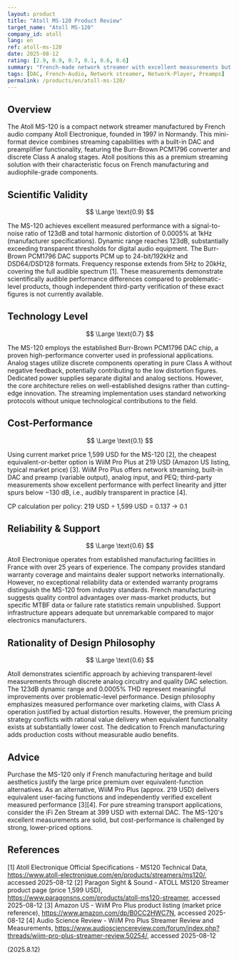 ```yaml
---
layout: product
title: "Atoll MS-120 Product Review"
target_name: "Atoll MS-120"
company_id: atoll
lang: en
ref: atoll-ms-120
date: 2025-08-12
rating: [2.9, 0.9, 0.7, 0.1, 0.6, 0.6]
summary: "French-made network streamer with excellent measurements but premium pricing against more affordable alternatives"
tags: [DAC, French-Audio, Network streamer, Network-Player, Preamps]
permalink: /products/en/atoll-ms-120/
---
```

## Overview

The Atoll MS-120 is a compact network streamer manufactured by French audio company Atoll Electronique, founded in 1997 in Normandy. This mini-format device combines streaming capabilities with a built-in DAC and preamplifier functionality, featuring the Burr-Brown PCM1796 converter and discrete Class A analog stages. Atoll positions this as a premium streaming solution with their characteristic focus on French manufacturing and audiophile-grade components.

## Scientific Validity

$$ \Large \text{0.9} $$

The MS-120 achieves excellent measured performance with a signal-to-noise ratio of 123dB and total harmonic distortion of 0.0005% at 1kHz (manufacturer specifications). Dynamic range reaches 123dB, substantially exceeding transparent thresholds for digital audio equipment. The Burr-Brown PCM1796 DAC supports PCM up to 24-bit/192kHz and DSD64/DSD128 formats. Frequency response extends from 5Hz to 20kHz, covering the full audible spectrum [1]. These measurements demonstrate scientifically audible performance differences compared to problematic-level products, though independent third-party verification of these exact figures is not currently available.

## Technology Level

$$ \Large \text{0.7} $$

The MS-120 employs the established Burr-Brown PCM1796 DAC chip, a proven high-performance converter used in professional applications. Analog stages utilize discrete components operating in pure Class A without negative feedback, potentially contributing to the low distortion figures. Dedicated power supplies separate digital and analog sections. However, the core architecture relies on well-established designs rather than cutting-edge innovation. The streaming implementation uses standard networking protocols without unique technological contributions to the field.

## Cost-Performance

$$ \Large \text{0.1} $$

Using current market price 1,599 USD for the MS-120 [2], the cheapest equivalent-or-better option is WiiM Pro Plus at 219 USD (Amazon US listing, typical market price) [3]. WiiM Pro Plus offers network streaming, built-in DAC and preamp (variable output), analog input, and PEQ; third-party measurements show excellent performance with perfect linearity and jitter spurs below −130 dB, i.e., audibly transparent in practice [4].

CP calculation per policy:
219 USD ÷ 1,599 USD = 0.137 → 0.1

## Reliability & Support

$$ \Large \text{0.6} $$

Atoll Electronique operates from established manufacturing facilities in France with over 25 years of experience. The company provides standard warranty coverage and maintains dealer support networks internationally. However, no exceptional reliability data or extended warranty programs distinguish the MS-120 from industry standards. French manufacturing suggests quality control advantages over mass-market products, but specific MTBF data or failure rate statistics remain unpublished. Support infrastructure appears adequate but unremarkable compared to major electronics manufacturers.

## Rationality of Design Philosophy

$$ \Large \text{0.6} $$

Atoll demonstrates scientific approach by achieving transparent-level measurements through discrete analog circuitry and quality DAC selection. The 123dB dynamic range and 0.0005% THD represent meaningful improvements over problematic-level performance. Design philosophy emphasizes measured performance over marketing claims, with Class A operation justified by actual distortion results. However, the premium pricing strategy conflicts with rational value delivery when equivalent functionality exists at substantially lower cost. The dedication to French manufacturing adds production costs without measurable audio benefits.

## Advice

Purchase the MS-120 only if French manufacturing heritage and build aesthetics justify the large price premium over equivalent-function alternatives. As an alternative, WiiM Pro Plus (approx. 219 USD) delivers equivalent user-facing functions and independently verified excellent measured performance [3][4]. For pure streaming transport applications, consider the iFi Zen Stream at 399 USD with external DAC. The MS-120's excellent measurements are solid, but cost-performance is challenged by strong, lower-priced options.

## References

[1] Atoll Electronique Official Specifications - MS120 Technical Data, https://www.atoll-electronique.com/en/products/streamers/ms120/, accessed 2025-08-12
[2] Paragon Sight & Sound - ATOLL MS120 Streamer product page (price 1,599 USD), https://www.paragonsns.com/products/atoll-ms120-streamer, accessed 2025-08-12
[3] Amazon US - WiiM Pro Plus product listing (market price reference), https://www.amazon.com/dp/B0CC2HWC7N, accessed 2025-08-12
[4] Audio Science Review - WiiM Pro Plus Streamer Review and Measurements, https://www.audiosciencereview.com/forum/index.php?threads/wiim-pro-plus-streamer-review.50254/, accessed 2025-08-12

(2025.8.12)